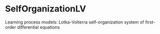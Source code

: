 # SelfOrganizationLV
Learning process models: Lotka-Volterra self-organization
system of first-order differential equations
